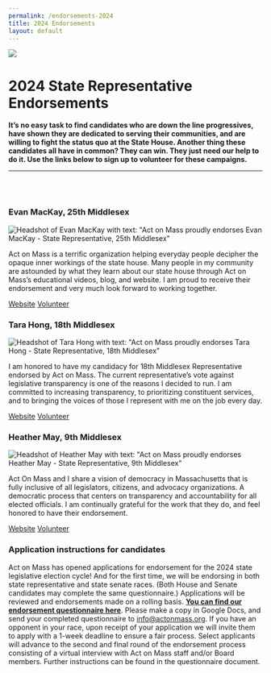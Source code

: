 ```yaml
---
permalink: /endorsements-2024
title: 2024 Endorsements
layout: default
---
```

![](/img/2024-endorsement-graphics-email-header-1-.png)

# 2024 State Representative Endorsements

**It’s no easy task to find candidates who are down the line progressives, have shown they are dedicated to serving their communities, and are willing to fight the status quo at the State House. Another thing these candidates all have in common? They can win. They just need our help to do it. Use the links below to sign up to volunteer for these campaigns.**

<hr/><br/>

<br/>

### Evan MacKay, 25th Middlesex

<div class="endorsement">
<img src="/img/mackay-endorsement-graphic.png" class="endorsement-card" alt="Headshot of Evan MacKay with text: &quot;Act on Mass proudly endorses Evan MacKay - State Representative, 25th Middlesex&quot;"/>

<div class="endorsement-text">

<p class="endorsement-quote">Act on Mass is a terrific organization helping everyday people decipher the opaque inner workings of the state house. Many people in my community are astounded by what they learn about our state house through Act on Mass’s educational videos, blog, and website. I am proud to receive their endorsement and very much look forward to working together.</p>

<div class="btn-container"><a class="btn" href="https://www.evanforcambridge.com/">Website</a> <a class="btn" href="https://actionnetwork.org/forms/volunteer-with-evan-for-cambridge/">Volunteer</a></div>

</div>
</div>

### Tara Hong, 18th Middlesex

<div class="endorsement">
<img src="/img/tara-hong-endorsement.png" class="endorsement-card" alt="Headshot of Tara Hong with text: &quot;Act on Mass proudly endorses Tara Hong - State Representative, 18th Middlesex&quot;"/>

<div class="endorsement-text">

<p class="endorsement-quote">I am honored to have my candidacy for 18th Middlesex Representative endorsed by Act on Mass. The current representative’s vote against legislative transparency is one of the reasons I decided to run. I am committed to increasing transparency, to prioritizing constituent services, and to bringing the voices of those I represent with me on the job every day.</p>

<div class="btn-container"><a class="btn" href="https://www.tarahong.com/">Website</a> <a class="btn" href="https://www.tarahong.com/join-our-team">Volunteer</a></div>

</div>
</div>

### Heather May, 9th Middlesex

<div class="endorsement">
<img src="/img/heather-may.png" class="endorsement-card" alt="Headshot of Heather May with text: &quot;Act on Mass proudly endorses Heather May - State Representative, 9th Middlesex&quot;"/>

<div class="endorsement-text">

<p class="endorsement-quote">Act On Mass and I share a vision of democracy in Massachusetts that is fully inclusive of all legislators, citizens, and advocacy organizations. A democratic process that centers on transparency and accountability for all elected officials. I am continually grateful for the work that they do, and feel honored to have their endorsement.</p>

<div class="btn-container"><a class="btn" href="https://www.heatherforwaltham.com/">Website</a> <a class="btn" href="https://www.heatherforwaltham.com/get-involved">Volunteer</a></div>

</div>
</div>

### **Application instructions for candidates**

Act on Mass has opened applications for endorsement for the 2024 state legislative election cycle! And for the first time, we will be endorsing in both state representative and state senate races. (Both House and Senate candidates may complete the same questionnaire.) Applications will be reviewed and endorsements made on a rolling basis. **[You can find our endorsement questionnaire here](https://docs.google.com/document/d/1rIkXugrUD8x1EvPYyJrnTavuvFvQ7ZJyI8arW2w0yeY/edit?usp=sharing)**. Please make a copy in Google Docs, and send your completed questionnaire to info@actonmass.org. If you have an opponent in your race, upon receipt of your application we will invite them to apply with a 1-week deadline to ensure a fair process. Select applicants will advance to the second and final round of the endorsement process consisting of a virtual interview with Act on Mass staff and/or Board members. Further instructions can be found in the questionnaire document.